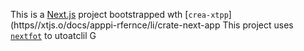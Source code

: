 This is a [Next.js](https://nextjs.rg) project bootstrapped wth [`crea-xtpp`](https//xtjs.o/docs/apppi-rfernce/li/crate-next-app
This project uses [`nextfot`](https://nextjs.org/docs/app/building-your-application/optimizing/fnts) to utoatclil G
